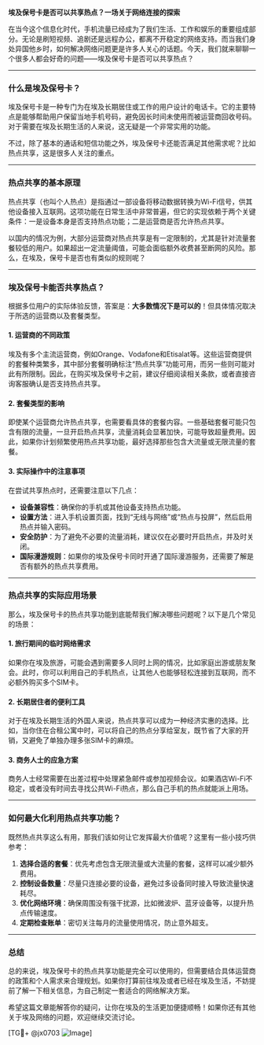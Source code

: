 **埃及保号卡是否可以共享热点？一场关于网络连接的探索**

在当今这个信息化时代，手机流量已经成为了我们生活、工作和娱乐的重要组成部分。无论是刷短视频、追剧还是远程办公，都离不开稳定的网络支持。而当我们身处异国他乡时，如何解决网络问题更是许多人关心的话题。今天，我们就来聊聊一个很多人都会好奇的问题——埃及保号卡是否可以共享热点？

---

### **什么是埃及保号卡？**
埃及保号卡是一种专门为在埃及长期居住或工作的用户设计的电话卡。它的主要特点是能够帮助用户保留当地手机号码，避免因长时间未使用而被运营商回收号码。对于需要在埃及长期生活的人来说，这无疑是一个非常实用的功能。

不过，除了基本的通话和短信功能之外，埃及保号卡还能否满足其他需求呢？比如热点共享，这是很多人关注的重点。

---

### **热点共享的基本原理**
热点共享（也叫个人热点）是指通过一部设备将移动数据转换为Wi-Fi信号，供其他设备接入互联网。这项功能在日常生活中非常普遍，但它的实现依赖于两个关键条件：一是设备本身是否支持热点功能；二是运营商是否允许热点共享。

以国内的情况为例，大部分运营商对热点共享是有一定限制的，尤其是针对流量套餐较低的用户。如果超出一定流量阈值，可能会面临额外收费甚至断网的风险。那么，在埃及，保号卡是否也有类似的规则呢？

---

### **埃及保号卡能否共享热点？**
根据多位用户的实际体验反馈，答案是：**大多数情况下是可以的**！但具体情况取决于所选的运营商以及套餐类型。

#### **1. 运营商的不同政策**
埃及有多个主流运营商，例如Orange、Vodafone和Etisalat等。这些运营商提供的套餐种类繁多，其中部分套餐明确标注“热点共享”功能可用，而另一些则可能对此有所限制。因此，在购买埃及保号卡之前，建议仔细阅读相关条款，或者直接咨询客服确认是否支持热点共享。

#### **2. 套餐类型的影响**
即使某个运营商允许热点共享，也需要看具体的套餐内容。一些基础套餐可能只包含有限的流量，一旦开启热点共享，流量消耗会显著加快，可能导致超量费用。因此，如果你计划频繁使用热点共享功能，最好选择那些包含大流量或无限流量的套餐。

#### **3. 实际操作中的注意事项**
在尝试共享热点时，还需要注意以下几点：
- **设备兼容性**：确保你的手机或其他设备支持热点功能。
- **设置方法**：进入手机设置页面，找到“无线与网络”或“热点与投屏”，然后启用热点并输入密码。
- **安全防护**：为了避免不必要的流量消耗，建议仅在必要时开启热点，并及时关闭。
- **国际漫游规则**：如果你的埃及保号卡同时开通了国际漫游服务，还需要了解是否有额外的热点共享费用。

---

### **热点共享的实际应用场景**
那么，埃及保号卡的热点共享功能到底能帮我们解决哪些问题呢？以下是几个常见的场景：

#### **1. 旅行期间的临时网络需求**
如果你在埃及旅游，可能会遇到需要多人同时上网的情况，比如家庭出游或朋友聚会。此时，你可以利用自己的手机热点，让其他人也能够轻松连接到互联网，而不必额外购买多个SIM卡。

#### **2. 长期居住者的便利工具**
对于在埃及长期生活的外国人来说，热点共享可以成为一种经济实惠的选择。比如，当你住在合租公寓中时，可以将自己的热点分享给室友，既节省了大家的开销，又避免了单独办理多张SIM卡的麻烦。

#### **3. 商务人士的应急方案**
商务人士经常需要在出差过程中处理紧急邮件或参加视频会议。如果酒店Wi-Fi不稳定，或者没有时间去寻找公共Wi-Fi热点，那么自己手机的热点就能派上用场。

---

### **如何最大化利用热点共享功能？**
既然热点共享这么有用，那我们该如何让它发挥最大价值呢？这里有一些小技巧供参考：

1. **选择合适的套餐**：优先考虑包含无限流量或大流量的套餐，这样可以减少额外费用。
2. **控制设备数量**：尽量只连接必要的设备，避免过多设备同时接入导致流量快速耗尽。
3. **优化网络环境**：确保周围没有强干扰源，比如微波炉、蓝牙设备等，以提升热点传输速度。
4. **定期检查账单**：密切关注每月的流量使用情况，防止意外超支。

---

### **总结**
总的来说，埃及保号卡的热点共享功能是完全可以使用的，但需要结合具体运营商的政策和个人需求来合理规划。如果你打算前往埃及或者已经在埃及生活，不妨提前了解一下相关信息，为自己制定一套适合的网络解决方案。

希望这篇文章能解答你的疑问，让你在埃及的生活更加便捷顺畅！如果你还有其他关于埃及网络的问题，欢迎继续交流讨论。

[TG💪+ @jx0703 ![Image](https://github.com/user-attachments/assets/dbca1d08-cadb-493c-b0ec-ad6f7a83f270)]